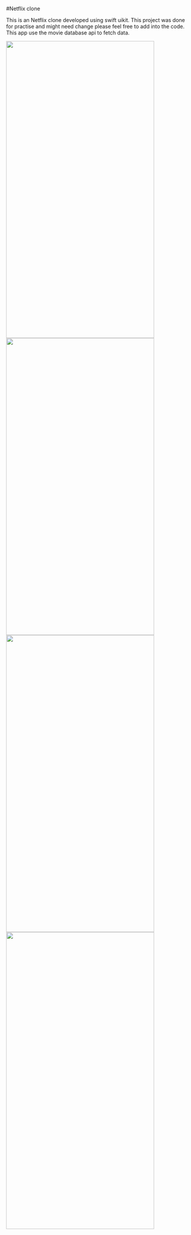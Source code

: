 #Netflix clone

This is an Netflix clone developed using swift uikit. This project was done for practise and might need change please feel free to add into the code. This app use the movie database api to fetch data.

<img src="https://github.com/Biyushstha/Netflix-Clone/assets/46108886/0d38cfda-6426-46e5-bea1-7e680dfa5b63" width="400" height="800"> 
<img src="https://github.com/Biyushstha/Netflix-Clone/assets/46108886/d45930bc-813b-4ba9-a928-ac4623c8f58d" width="400" height="800"> 
<img src="https://github.com/Biyushstha/Netflix-Clone/assets/46108886/602d502d-256c-49a4-82a9-6ffe3c925a4a" width="400" height="800"> 
<img src="https://github.com/Biyushstha/Netflix-Clone/assets/46108886/34445a80-a02e-4a77-ba8f-5dd4a90cc690" width="400" height="800"> 

